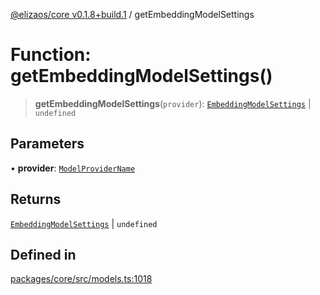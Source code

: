 [@elizaos/core v0.1.8+build.1](../index.md) / getEmbeddingModelSettings

# Function: getEmbeddingModelSettings()

> **getEmbeddingModelSettings**(`provider`): [`EmbeddingModelSettings`](../type-aliases/EmbeddingModelSettings.md) \| `undefined`

## Parameters

• **provider**: [`ModelProviderName`](../enumerations/ModelProviderName.md)

## Returns

[`EmbeddingModelSettings`](../type-aliases/EmbeddingModelSettings.md) \| `undefined`

## Defined in

[packages/core/src/models.ts:1018](https://github.com/JoeyKhd/eliza/blob/main/packages/core/src/models.ts#L1018)
